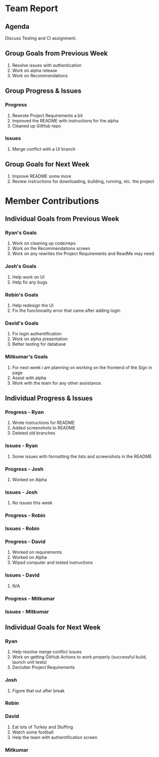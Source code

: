 # Team Report

## Agenda
Discuss Testing and CI assignment.  
## Group Goals from Previous Week
1. Resolve issues with authentication
2. Work on alpha release
3. Work on Recommendations

## Group Progress & Issues
### Progress
1. Rewrote Project Requirements a bit
2. Improved the README with instructions for the alpha
3. Cleaned up GitHub repo
### Issues
1. Merge conflict with a UI branch
## Group Goals for Next Week
1. Improve README some more
2. Review instructions for downloading, building, running, etc. the project
# Member Contributions

## Individual Goals from Previous Week
### Ryan's Goals
1. Work on cleaning up code/repo
2. Work on the Recommendations screen
3. Work on any rewrites the Project Requirements and ReadMe may need

### Josh's Goals
1. Help work on UI
2. Help fix any bugs

### Robin's Goals
1. Help redesign the UI
2. Fix the functionality error that came after adding login

### David's Goals
1. Fix login authentification
2. Work on alpha presentation
3. Better testing for database

### Mitkumar's Goals
1. For next week i am planning on working on the frontend of the Sign in page
2. Assist with alpha
3. Work with the team for any other assistance.

## Individual Progress & Issues
### Progress - Ryan
1. Wrote instructions for README
2. Added screenshots to README
3. Deleted old branches
### Issues - Ryan
1. Some issues with formatting the lists and screenshots in the README
### Progress - Josh
1. Worked on Alpha
### Issues - Josh
1. No issues this week
### Progress - Robin

### Issues - Robin
### Progress - David
1. Worked on requirements
2. Worked on Alpha
3. Wiped computer and tested instructions

### Issues - David
1. N/A

### Progress - Mitkumar

### Issues - Mitkumar

## Individual Goals for Next Week
### Ryan
1. Help resolve merge conflict issues
2. Work on getting GitHub Actions to work properly (successful build, launch unit tests)
3. Declutter Project Requirements
### Josh
1. Figure that out after break
### Robin

### David
1. Eat lots of Turkey and Stuffing
2. Watch some football
3. Help the team with authentification screen


 
### Mitkumar



